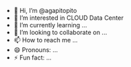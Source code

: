 - 👋 Hi, I’m @agapitopito
- 👀 I’m interested in CLOUD Data Center
- 🌱 I’m currently learning ...
- 💞️ I’m looking to collaborate on ...
- 📫 How to reach me ...
- 😄 Pronouns: ...
- ⚡ Fun fact: ...

<!---
agapitopito/agapitopito is a ✨ special ✨ repository because its `README.md` (this file) appears on your GitHub profile.
You can click the Preview link to take a look at your changes.
--->
